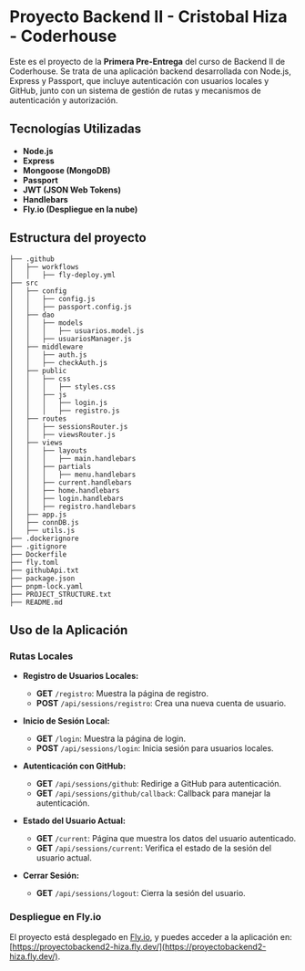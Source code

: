 # Proyecto Backend II - Cristobal Hiza - Coderhouse

Este es el proyecto de la **Primera Pre-Entrega** del curso de Backend II de Coderhouse. Se trata de una aplicación backend desarrollada con Node.js, Express y Passport, que incluye autenticación con usuarios locales y GitHub, junto con un sistema de gestión de rutas y mecanismos de autenticación y autorización.

## Tecnologías Utilizadas

- **Node.js**
- **Express**
- **Mongoose (MongoDB)**
- **Passport**
- **JWT (JSON Web Tokens)**
- **Handlebars**
- **Fly.io (Despliegue en la nube)**

## Estructura del proyecto

```plaintext
├── .github
│   ├── workflows
│   │   ├── fly-deploy.yml
├── src
│   ├── config
│   │   ├── config.js
│   │   ├── passport.config.js
│   ├── dao
│   │   ├── models
│   │   │   ├── usuarios.model.js
│   │   ├── usuariosManager.js
│   ├── middleware
│   │   ├── auth.js
│   │   ├── checkAuth.js
│   ├── public
│   │   ├── css
│   │   │   ├── styles.css
│   │   ├── js
│   │   │   ├── login.js
│   │   │   ├── registro.js
│   ├── routes
│   │   ├── sessionsRouter.js
│   │   ├── viewsRouter.js
│   ├── views
│   │   ├── layouts
│   │   │   ├── main.handlebars
│   │   ├── partials
│   │   │   ├── menu.handlebars
│   │   ├── current.handlebars
│   │   ├── home.handlebars
│   │   ├── login.handlebars
│   │   ├── registro.handlebars
│   ├── app.js
│   ├── connDB.js
│   ├── utils.js
├── .dockerignore
├── .gitignore
├── Dockerfile
├── fly.toml
├── githubApi.txt
├── package.json
├── pnpm-lock.yaml
├── PROJECT_STRUCTURE.txt
├── README.md
````
## Uso de la Aplicación

### Rutas Locales

- **Registro de Usuarios Locales:**
  - **GET** `/registro`: Muestra la página de registro.
  - **POST** `/api/sessions/registro`: Crea una nueva cuenta de usuario.

- **Inicio de Sesión Local:**
  - **GET** `/login`: Muestra la página de login.
  - **POST** `/api/sessions/login`: Inicia sesión para usuarios locales.

- **Autenticación con GitHub:**
  - **GET** `/api/sessions/github`: Redirige a GitHub para autenticación.
  - **GET** `/api/sessions/github/callback`: Callback para manejar la autenticación.

- **Estado del Usuario Actual:**
  - **GET** `/current`: Página que muestra los datos del usuario autenticado.
  - **GET** `/api/sessions/current`: Verifica el estado de la sesión del usuario actual.

- **Cerrar Sesión:**
  - **GET** `/api/sessions/logout`: Cierra la sesión del usuario.

### Despliegue en Fly.io

El proyecto está desplegado en [Fly.io](https://fly.io), y puedes acceder a la aplicación en: [https://proyectobackend2-hiza.fly.dev/](https://proyectobackend2-hiza.fly.dev/).
